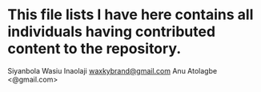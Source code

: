 # This file lists I have here contains all individuals having contributed content to the repository.

Siyanbola Wasiu Inaolaji <waxkybrand@gmail.com>
 Anu Atolagbe <@gmail.com>
